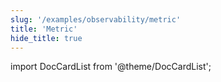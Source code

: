 ```yaml
---
slug: '/examples/observability/metric'
title: 'Metric'
hide_title: true
---
```


import DocCardList from '@theme/DocCardList';

<DocCardList />